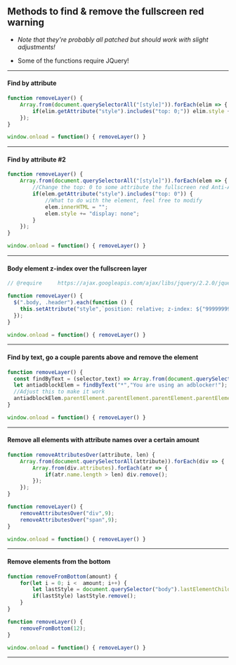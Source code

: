 ## Methods to find & remove the fullscreen red warning

* *Note that they're probably all patched but should work with slight adjustments!*

* Some of the functions require JQuery!

---

#### Find by attribute
	
```js
function removeLayer() {
	Array.from(document.querySelectorAll("[style]")).forEach(elim => {
		if(elim.getAttribute("style").includes("top: 0;")) elim.style += "top: -1px"; 
	}); 
}

window.onload = function() { removeLayer() } 
```

---

#### Find by attribute #2
```js
function removeLayer() {
	Array.from(document.querySelectorAll("[style]")).forEach(elem => {
		//Change the top: 0 to some attribute the fullscreen red Anti-Adblock has, then it works
		if(elem.getAttribute("style").includes("top: 0")) {
			//What to do with the element, feel free to modify
			elem.innerHTML = ""; 
			elem.style += "display: none"; 
		}
	});
}

window.onload = function() { removeLayer() } 
```

---

#### Body element z-index over the fullscreen layer
```js
// @require     https://ajax.googleapis.com/ajax/libs/jquery/2.2.0/jquery.js

function removeLayer() {
  $(".body, .header").each(function () {
    this.setAttribute("style",`position: relative; z-index: ${"99999999999999999999999999999999999999999999999999999999999999999".repeat(69420)}`);
  });
}

window.onload = function() { removeLayer() } 
```

---

#### Find by text, go a couple parents above and remove the element
```js
function removeLayer() {
  const findByText = (selector,text) => Array.from(document.querySelectorAll(selector)).find(el => el.textContent === text);
  let antiadblockElem = findByText("*","You are using an adblocker!");
  //Adjust this to make it work
  antiadblockElem.parentElement.parentElement.parentElement.parentElement.parentElement.innerHTML = "";
}

window.onload = function() { removeLayer() } 
```

---

#### Remove all elements with attribute names over a certain amount
```js
function removeAttributesOver(attribute, len) {
    Array.from(document.querySelectorAll(attribute)).forEach(div => {
        Array.from(div.attributes).forEach(atr => {
            if(atr.name.length > len) div.remove();
        });
    });
}

function removeLayer() { 
    removeAttributesOver("div",9);
    removeAttributesOver("span",9);
}

window.onload = function() { removeLayer() } 
```

---

#### Remove elements from the bottom
```js
function removeFromBottom(amount) {
    for(let i = 0; i <  amount; i++) { 
        let lastStyle = document.querySelector("body").lastElementChild;
        if(lastStyle) lastStyle.remove();
    }
}

function removeLayer() { 
    removeFromBottom(12);
}

window.onload = function() { removeLayer() } 
```

---
